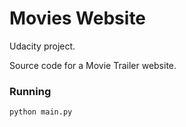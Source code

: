 # Movies Website

Udacity project.

Source code for a Movie Trailer website.


### Running

```sh
python main.py
```
